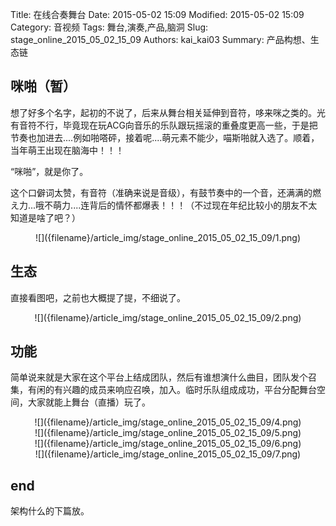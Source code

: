 ﻿Title: 在线合奏舞台
Date: 2015-05-02 15:09
Modified: 2015-05-02 15:09
Category: 音视频
Tags: 舞台,演奏,产品,脑洞
Slug: stage_online_2015_05_02_15_09
Authors: kai_kai03
Summary: 产品构想、生态链

## 咪啪（暂） ##
想了好多个名字，起初的不说了，后来从舞台相关延伸到音符，哆来咪之类的。光有音符不行，毕竟现在玩ACG向音乐的乐队跟玩摇滚的重叠度更高一些，于是把节奏也加进去....例如啪嗒砰，接着呢....萌元素不能少，喵斯啪就入选了。顺着，当年萌王出现在脑海中！！！

“咪啪”，就是你了。

这个口僻词太赞，有音符（准确来说是音级），有鼓节奏中的一个音，还满满的燃え力...哦不萌力....连背后的情怀都爆表！！！（不过现在年纪比较小的朋友不太知道是啥了吧？）

<center>![]({filename}/article_img/stage_online_2015_05_02_15_09/1.png)</center>

## 生态 ##
直接看图吧，之前也大概提了提，不细说了。
<center>![]({filename}/article_img/stage_online_2015_05_02_15_09/2.png)</center>

## 功能 ##
简单说来就是大家在这个平台上结成团队，然后有谁想演什么曲目，团队发个召集，有闲的有兴趣的成员来响应召唤，加入。临时乐队组成成功，平台分配舞台空间，大家就能上舞台（直播）玩了。

<center>![]({filename}/article_img/stage_online_2015_05_02_15_09/4.png)</center>

<center>![]({filename}/article_img/stage_online_2015_05_02_15_09/5.png)</center>

<center>![]({filename}/article_img/stage_online_2015_05_02_15_09/6.png)</center>

<center>![]({filename}/article_img/stage_online_2015_05_02_15_09/7.png)</center>

## end ##
架构什么的下篇放。